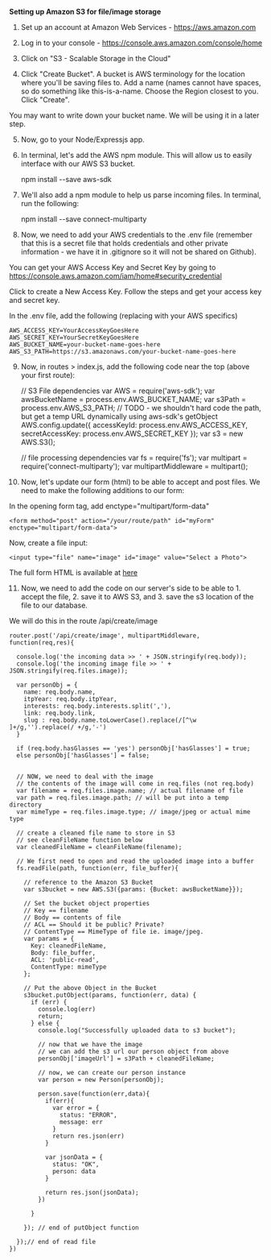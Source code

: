 **Setting up Amazon S3 for file/image storage**

1) Set up an account at Amazon Web Services - https://aws.amazon.com

2) Log in to your console - https://console.aws.amazon.com/console/home

3) Click on "S3 - Scalable Storage in the Cloud"

4) Click "Create Bucket". A bucket is AWS terminology for the location where you'll be saving files to. Add a name (names cannot have spaces, so do something like this-is-a-name. Choose the Region closest to you. Click "Create".

You may want to write down your bucket name. We will be using it in a later step.

5) Now, go to your Node/Expressjs app.

6) In terminal, let's add the AWS npm module. This will allow us to easily interface with our AWS S3 bucket.
	
	npm install --save aws-sdk

7) We'll also add a npm module to help us parse incoming files. In terminal, run the following:

	npm install --save connect-multiparty

8) Now, we need to add your AWS credentials to the .env file (remember that this is a secret file that holds credentials and other private information - we have it in .gitignore so it will not be shared on Github).

You can get your AWS Access Key and Secret Key by going to https://console.aws.amazon.com/iam/home#security_credential

Click to create a New Access Key. Follow the steps and get your access key and secret key.

In the .env file, add the following (replacing with your AWS specifics)

	AWS_ACCESS_KEY=YourAccessKeyGoesHere
	AWS_SECRET_KEY=YourSecretKeyGoesHere
	AWS_BUCKET_NAME=your-bucket-name-goes-here
	AWS_S3_PATH=https://s3.amazonaws.com/your-bucket-name-goes-here

9) Now, in routes > index.js, add the following code near the top (above your first route):

	// S3 File dependencies
	var AWS = require('aws-sdk');
	var awsBucketName = process.env.AWS_BUCKET_NAME;
	var s3Path = process.env.AWS_S3_PATH; // TODO - we shouldn't hard code the path, but get a temp URL dynamically using aws-sdk's getObject
	AWS.config.update({
	  accessKeyId: process.env.AWS_ACCESS_KEY,
	  secretAccessKey: process.env.AWS_SECRET_KEY
	});
	var s3 = new AWS.S3();

	// file processing dependencies
	var fs = require('fs');
	var multipart = require('connect-multiparty');
	var multipartMiddleware = multipart();

10) Now, let's update our form (html) to be able to accept and post files. We need to make the following additions to our form:

In the opening form tag, add enctype="multipart/form-data"

	<form method="post" action="/your/route/path" id="myForm" enctype="multipart/form-data">

Now, create a file input:

	<input type="file" name="image" id="image" value="Select a Photo">

The full form HTML is available at [here](https://github.com/sslover/class-example-itp-directory/blob/master/views/add.html)

11) Now, we need to add the code on our server's side to be able to 1. accept the file, 2. save it to AWS S3, and 3. save the s3 location of the file to our database.

We will do this in the route /api/create/image

	router.post('/api/create/image', multipartMiddleware, function(req,res){

	  console.log('the incoming data >> ' + JSON.stringify(req.body));
	  console.log('the incoming image file >> ' + JSON.stringify(req.files.image));

	  var personObj = {
	    name: req.body.name,
	    itpYear: req.body.itpYear,
	    interests: req.body.interests.split(','),
	    link: req.body.link,
	    slug : req.body.name.toLowerCase().replace(/[^\w ]+/g,'').replace(/ +/g,'-')
	  }

	  if (req.body.hasGlasses == 'yes') personObj['hasGlasses'] = true;
	  else personObj['hasGlasses'] = false;


	  // NOW, we need to deal with the image
	  // the contents of the image will come in req.files (not req.body)
	  var filename = req.files.image.name; // actual filename of file
	  var path = req.files.image.path; // will be put into a temp directory
	  var mimeType = req.files.image.type; // image/jpeg or actual mime type
	  
	  // create a cleaned file name to store in S3
	  // see cleanFileName function below
	  var cleanedFileName = cleanFileName(filename);

	  // We first need to open and read the uploaded image into a buffer
	  fs.readFile(path, function(err, file_buffer){

	    // reference to the Amazon S3 Bucket
	    var s3bucket = new AWS.S3({params: {Bucket: awsBucketName}});
	    
	    // Set the bucket object properties
	    // Key == filename
	    // Body == contents of file
	    // ACL == Should it be public? Private?
	    // ContentType == MimeType of file ie. image/jpeg.
	    var params = {
	      Key: cleanedFileName,
	      Body: file_buffer,
	      ACL: 'public-read',
	      ContentType: mimeType
	    };
	    
	    // Put the above Object in the Bucket
	    s3bucket.putObject(params, function(err, data) {
	      if (err) {
	        console.log(err)
	        return;
	      } else {
	        console.log("Successfully uploaded data to s3 bucket");

	        // now that we have the image
	        // we can add the s3 url our person object from above
	        personObj['imageUrl'] = s3Path + cleanedFileName;

	        // now, we can create our person instance
	        var person = new Person(personObj);

	        person.save(function(err,data){
	          if(err){
	            var error = {
	              status: "ERROR",
	              message: err
	            }
	            return res.json(err)
	          }

	          var jsonData = {
	            status: "OK",
	            person: data
	          }

	          return res.json(jsonData);        
	        })

	      }

	    }); // end of putObject function

	  });// end of read file
	})


